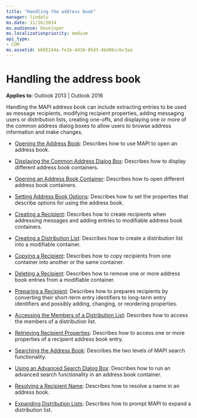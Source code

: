 ```yaml
---
title: "Handling the address book"
manager: lindalu
ms.date: 11/16/2014
ms.audience: Developer
ms.localizationpriority: medium
api_type:
- COM
ms.assetid: b685244a-fe1b-4416-85d3-4bd86ccbc3aa
---
```


# Handling the address book
  
**Applies to**: Outlook 2013 | Outlook 2016 
  
Handling the MAPI address book can include extracting entries to be used as message recipients, modifying recipient properties, adding messaging users or distribution lists, creating one-offs, and displaying one or more of the common address dialog boxes to allow users to browse address information and make changes.

- [Opening the Address Book](opening-the-address-book.md): Describes how to use MAPI to open an address book.
    
- [Displaying the Common Address Dialog Box](displaying-the-common-address-dialog-box.md): Describes how to display different address book containers.
    
- [Opening an Address Book Container](opening-an-address-book-container.md): Describes how to open different address book containers.
    
- [Setting Address Book Options](setting-address-book-options.md): Describes how to set the properties that describe options for using the address book.
    
- [Creating a Recipient](creating-a-recipient.md): Describes how to create recipients when addressing messages and adding entries to modifiable address book containers.
    
- [Creating a Distribution List](creating-a-distribution-list.md): Describes how to create a distribution list into a modifiable container.
    
- [Copying a Recipient](copying-a-recipient.md): Describes how to copy recipients from one container into another or the same container.
    
- [Deleting a Recipient](deleting-a-recipient.md): Describes how to remove one or more address book entries from a modifiable container.
    
- [Preparing a Recipient](preparing-a-recipient.md): Describes how to prepares recipients by converting their short-term entry identifiers to long-term entry identifiers and possibly adding, changing, or reordering properties.
    
- [Accessing the Members of a Distribution List](accessing-the-members-of-a-distribution-list.md): Describes how to access the members of a distribution list.
    
- [Retrieving Recipient Properties](retrieving-recipient-properties.md): Describes how to access one or more properties of a recipient address book entry.
    
- [Searching the Address Book](searching-the-address-book.md): Describes the two levels of MAPI search functionality. 
    
- [Using an Advanced Search Dialog Box](using-an-advanced-search-dialog-box.md): Describes how to run an advanced search functionality in an address book container.
    
- [Resolving a Recipient Name](resolving-a-recipient-name.md): Describes how to resolve a name in an address book.
    
- [Expanding Distribution Lists](expanding-distribution-lists.md): Describes how to prompt MAPI to expand a distribution list.
    


